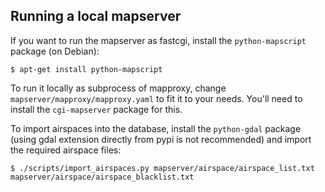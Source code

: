 ## Running a local mapserver

If you want to run the mapserver as fastcgi, install the `python-mapscript`
package (on Debian):

    $ apt-get install python-mapscript

To run it locally as subprocess of mapproxy, change
`mapserver/mapproxy/mapproxy.yaml` to fit it to your needs. You'll need to
install the `cgi-mapserver` package for this.

To import airspaces into the database, install the `python-gdal` package (using
gdal extension directly from pypi is not recommended) and import the required
airspace files:

    $ ./scripts/import_airspaces.py mapserver/airspace/airspace_list.txt mapserver/airspace/airspace_blacklist.txt
